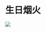 # 生日烟火
![](https://github.com/MyNameZhangXinMiao/Material/blob/main/%E7%94%9F%E6%97%A5%E7%83%9F%E7%81%AB.jpg)
